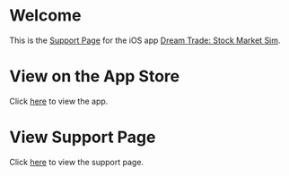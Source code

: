 # Welcome
This is the [Support Page](https://rivascva.github.io/DreamTradeSupport/) for the iOS app [Dream Trade: Stock Market Sim](https://apps.apple.com/us/app/id1517485993).

# View on the App Store
Click [here](https://apps.apple.com/us/app/id1517485993) to view the app.

# View Support Page
Click [here](https://rivascva.github.io/DreamTradeSupport/) to view the support page.
